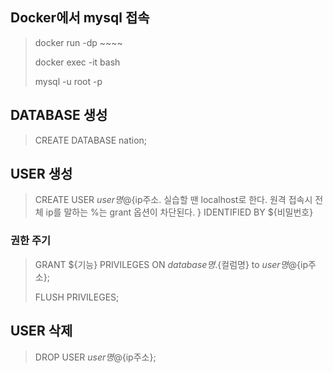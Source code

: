 ## Docker에서 mysql 접속
> docker run -dp ~~~~
> 
> docker exec -it bash
> 
> mysql -u root -p

## DATABASE 생성
> CREATE DATABASE nation;

## USER 생성
> CREATE USER ${user명}@${ip주소. 실습할 땐 localhost로 한다. 원격 접속시 전체 ip를 말하는 %는 grant 옵션이 차단된다. } IDENTIFIED BY ${비밀번호}

### 권한 주기
> GRANT ${기능} PRIVILEGES ON ${database명}.${컬럼명} to ${user명}@${ip주소};
> 
> FLUSH PRIVILEGES;

## USER 삭제
> DROP USER ${user명}@${ip주소};

